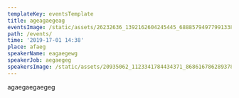 ```yaml
---
templateKey: eventsTemplate
title: ageagaegeag
eventsImage: /static/assets/26232636_1392162604245445_6888579497799133825_o.jpg
path: /events/
time: '2019-17-01 14:38'
place: afaeg
speakerName: eagaegewg
speakerJob: aegaegeg
speakersImage: /static/assets/20935062_1123341784434371_8686167862893783118_o.jpg
---
```

agaegaegaegeg
